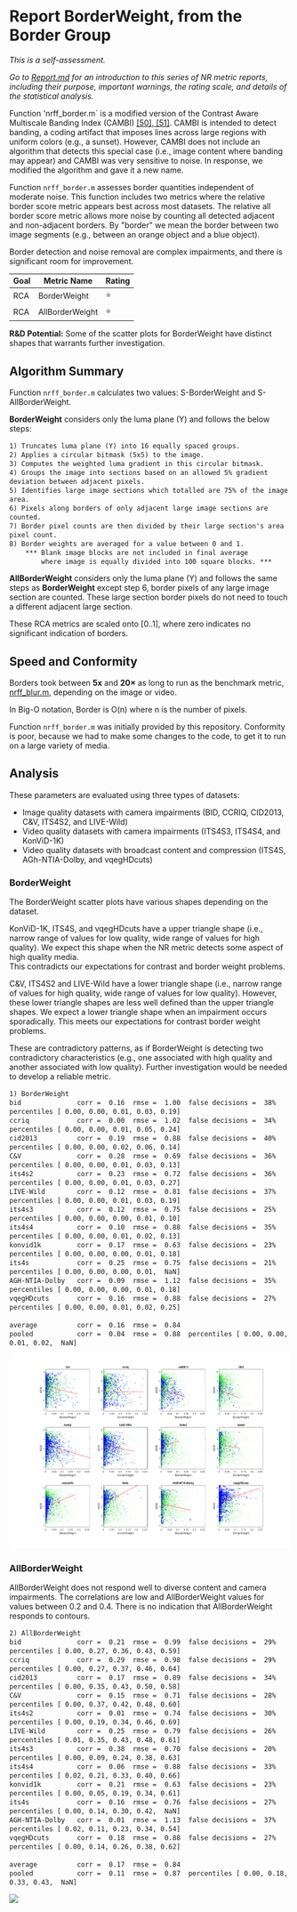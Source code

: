 # Report BorderWeight, from the Border Group

_This is a self-assessment._

_Go to [Report.md](Report.md) for an introduction to this series of NR metric reports, including their purpose, important warnings, the rating scale, and details of the statistical analysis._

Function 'nrff_border.m` is a modified version of the Contrast Aware Multiscale Banding Index (CAMBI) [[50], [51]](Publications.md). 
CAMBI is intended to detect banding, a coding artifact that imposes lines across large regions with uniform colors (e.g., a sunset).
However, CAMBI does not include an algorithm that detects this special case (i.e., image content where banding may appear) and CAMBI was very sensitive to noise.
In response, we modified the algorithm and gave it a new name. 

Function `nrff_border.m` assesses border quantities independent of moderate noise. This function includes two metrics where the relative border score metric appears best across most datasets.  The relative all border score metric allows more noise by counting all detected adjacent and non-adjacent borders.
By "border" we mean the border between two image segments (e.g., between an orange object and a blue object). 

Border detection and noise removal are complex impairments, and there is significant room for improvement.

Goal|Metric Name|Rating
----|-----------|------
RCA|BorderWeight|:star: 
RCA|AllBorderWeight|:star: 

__R&D Potential:__ Some of the scatter plots for BorderWeight have distinct shapes that warrants further investigation.

## Algorithm Summary

Function `nrff_border.m` calculates two values: S-BorderWeight and S-AllBorderWeight.

**BorderWeight** considers only the luma plane (Y) and follows the below steps:

    1) Truncates luma plane (Y) into 16 equally spaced groups.
    2) Applies a circular bitmask (5x5) to the image.
    3) Computes the weighted luma gradient in this circular bitmask.
    4) Groups the image into sections based on an allowed 5% gradient deviation between adjacent pixels.
    5) Identifies large image sections which totalled are 75% of the image area.
    6) Pixels along borders of only adjacent large image sections are counted.
    7) Border pixel counts are then divided by their large section's area pixel count.
    8) Border weights are averaged for a value between 0 and 1.
        *** Blank image blocks are not included in final average
            where image is equally divided into 100 square blocks. ***

**AllBorderWeight** considers only the luma plane (Y) and follows the same steps as **BorderWeight** except step 6, border pixels of any large image section are counted.  These large section border pixels do not need to touch a different adjacent large section.

These RCA metrics are scaled onto [0..1], where zero indicates no significant indication of borders. 

## Speed and Conformity
Borders took between __5x__ and __20×__ as long to run as the benchmark metric, [nrff_blur.m](ReportBlur.md), depending on the image or video.

In Big-O notation, Border is O(n) where n is the number of pixels.

Function `nrff_border.m` was initially provided by this repository.
Conformity is poor, because we had to make some changes to the code, to get it to run on a large variety of media. 

## Analysis

These parameters are evaluated using three types of datasets:
* Image quality datasets with camera impairments (BID, CCRIQ, CID2013, C&V, ITS4S2, and LIVE-Wild)
* Video quality datasets with camera impairments (ITS4S3, ITS4S4, and KonViD-1K)
* Video quality datasets with broadcast content and compression (ITS4S, AGh-NTIA-Dolby, and vqegHDcuts) 

### BorderWeight

The BorderWeight scatter plots have various shapes depending on the dataset. 

KonViD-1K, ITS4S, and vqegHDcuts have a upper triangle shape (i.e., narrow range of values for low quality, wide range of values for high quality). 
We expect this shape when the NR metric detects some aspect of high quality media.  
This contradicts our expectations for contrast and border weight problems. 

C&V, ITS4S2 and LIVE-Wild have a lower triangle shape (i.e., narrow range of values for high quality, wide range of values for low quality). 
However, these lower triangle shapes are less well defined than the upper triangle shapes.
We expect a lower triangle shape when an impairment occurs sporadically. 
This meets our expectations for contrast border weight problems. 

These are contradictory patterns, as if BorderWeight is detecting two contradictory characteristics (e.g., one associated with high quality and another associated with low quality).
Further investigation would be needed to develop a reliable metric.
```text
1) BorderWeight 
bid              corr =  0.16  rmse =  1.00  false decisions =  38%  percentiles [ 0.00, 0.00, 0.01, 0.03, 0.19]
ccriq            corr =  0.00  rmse =  1.02  false decisions =  34%  percentiles [ 0.00, 0.00, 0.01, 0.05, 0.24]
cid2013          corr =  0.19  rmse =  0.88  false decisions =  40%  percentiles [ 0.00, 0.00, 0.02, 0.06, 0.14]
C&V              corr =  0.28  rmse =  0.69  false decisions =  36%  percentiles [ 0.00, 0.00, 0.01, 0.03, 0.13]
its4s2           corr =  0.23  rmse =  0.72  false decisions =  36%  percentiles [ 0.00, 0.00, 0.01, 0.03, 0.27]
LIVE-Wild        corr =  0.12  rmse =  0.81  false decisions =  37%  percentiles [ 0.00, 0.00, 0.01, 0.03, 0.19]
its4s3           corr =  0.12  rmse =  0.75  false decisions =  25%  percentiles [ 0.00, 0.00, 0.00, 0.01, 0.10]
its4s4           corr =  0.10  rmse =  0.88  false decisions =  35%  percentiles [ 0.00, 0.00, 0.01, 0.02, 0.13]
konvid1k         corr =  0.17  rmse =  0.63  false decisions =  23%  percentiles [ 0.00, 0.00, 0.00, 0.01, 0.18]
its4s            corr =  0.25  rmse =  0.75  false decisions =  21%  percentiles [ 0.00, 0.00, 0.00, 0.01,  NaN]
AGH-NTIA-Dolby   corr =  0.09  rmse =  1.12  false decisions =  35%  percentiles [ 0.00, 0.00, 0.00, 0.01, 0.18]
vqegHDcuts       corr =  0.16  rmse =  0.88  false decisions =  27%  percentiles [ 0.00, 0.00, 0.01, 0.02, 0.25]

average          corr =  0.16  rmse =  0.84
pooled           corr =  0.04  rmse =  0.88  percentiles [ 0.00, 0.00, 0.01, 0.02,  NaN]
```
![](images/report_border_weight.png)


### AllBorderWeight

AllBorderWeight does not respond well to diverse content and camera impairments. 
The correlations are low and AllBorderWeight values for values between 0.2 and 0.4.
There is no indication that AllBorderWeight responds to contours. 

```
2) AllBorderWeight 
bid              corr =  0.21  rmse =  0.99  false decisions =  29%  percentiles [ 0.00, 0.27, 0.36, 0.43, 0.59]
ccriq            corr =  0.29  rmse =  0.98  false decisions =  29%  percentiles [ 0.00, 0.27, 0.37, 0.46, 0.64]
cid2013          corr =  0.17  rmse =  0.89  false decisions =  34%  percentiles [ 0.00, 0.35, 0.43, 0.50, 0.58]
C&V              corr =  0.15  rmse =  0.71  false decisions =  28%  percentiles [ 0.00, 0.37, 0.42, 0.48, 0.60]
its4s2           corr =  0.01  rmse =  0.74  false decisions =  30%  percentiles [ 0.00, 0.19, 0.34, 0.46, 0.69]
LIVE-Wild        corr =  0.25  rmse =  0.79  false decisions =  26%  percentiles [ 0.01, 0.35, 0.43, 0.48, 0.61]
its4s3           corr =  0.38  rmse =  0.70  false decisions =  20%  percentiles [ 0.00, 0.09, 0.24, 0.38, 0.63]
its4s4           corr =  0.06  rmse =  0.88  false decisions =  33%  percentiles [ 0.02, 0.21, 0.33, 0.40, 0.66]
konvid1k         corr =  0.21  rmse =  0.63  false decisions =  23%  percentiles [ 0.00, 0.05, 0.19, 0.34, 0.61]
its4s            corr =  0.16  rmse =  0.76  false decisions =  27%  percentiles [ 0.00, 0.14, 0.30, 0.42,  NaN]
AGH-NTIA-Dolby   corr =  0.01  rmse =  1.13  false decisions =  37%  percentiles [ 0.02, 0.11, 0.23, 0.34, 0.54]
vqegHDcuts       corr =  0.18  rmse =  0.88  false decisions =  27%  percentiles [ 0.00, 0.14, 0.26, 0.38, 0.62]

average          corr =  0.17  rmse =  0.84
pooled           corr =  0.11  rmse =  0.87  percentiles [ 0.00, 0.18, 0.33, 0.43,  NaN]
```
![](images/report_border_all_border_weight.png)
